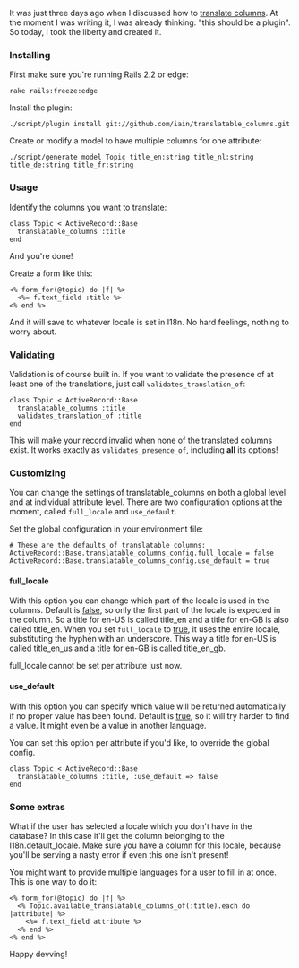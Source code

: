 It was just three days ago when I discussed how to [translate columns](/translating-columns/). At the moment I was writing it, I was already thinking: "this should be a plugin". So today, I took the liberty and created it.

### Installing

First make sure you're running Rails 2.2 or edge:

    rake rails:freeze:edge

Install the plugin:

    ./script/plugin install git://github.com/iain/translatable_columns.git

Create or modify a model to have multiple columns for one attribute:

    ./script/generate model Topic title_en:string title_nl:string title_de:string title_fr:string

### Usage

Identify the columns you want to translate:

    class Topic < ActiveRecord::Base
      translatable_columns :title
    end

And you're done!

Create a form like this:

    <% form_for(@topic) do |f| %>
      <%= f.text_field :title %>
    <% end %>

And it will save to whatever locale is set in I18n. No hard feelings, nothing to worry about.

### Validating

Validation is of course built in. If you want to validate the presence of at least one of the translations, just call `validates_translation_of`:

    class Topic < ActiveRecord::Base
      translatable_columns :title
      validates_translation_of :title
    end

This will make your record invalid when none of the translated columns exist. It works exactly as `validates_presence_of`, including **all** its options!

### Customizing

You can change the settings of translatable_columns on both a global level and at individual attribute level. There are two configuration options at the moment, called `full_locale` and `use_default`.

Set the global configuration in your environment file:

    # These are the defaults of translatable_columns:
    ActiveRecord::Base.translatable_columns_config.full_locale = false
    ActiveRecord::Base.translatable_columns_config.use_default = true

<h4>full_locale</h4>

With this option you can change which part of the locale is used in the columns. Default is <u>false</u>, so only the first part of the locale is expected in the column. So a title for en-US is called title_en and a title for en-GB is also called title_en. When you set `full_locale` to <u>true</u>, it uses the entire locale, substituting the hyphen with an underscore. This way a title for en-US is called title_en_us and a title for en-GB is called title_en_gb.

full_locale cannot be set per attribute just now.

<h4>use_default</h4>

With this option you can specify which value will be returned automatically if no proper value has been found. Default is <u>true</u>, so it will try harder to find a value. It might even be a value in another language.

You can set this option per attribute if you'd like, to override the global config.

    class Topic < ActiveRecord::Base
      translatable_columns :title, :use_default => false
    end

### Some extras

What if the user has selected a locale which you don't have in the database? In this case it'll get the column belonging to the I18n.default_locale. Make sure you have a column for this locale, because you'll be serving a nasty error if even this one isn't present!

You might want to provide multiple languages for a user to fill in at once. This is one way to do it:

    <% form_for(@topic) do |f| %>
      <% Topic.available_translatable_columns_of(:title).each do |attribute| %>
        <%= f.text_field attribute %>
      <% end %>
    <% end %>

Happy devving!
